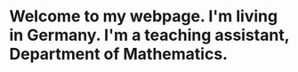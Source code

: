 # Welcome to my webpage. I'm living in Germany. I'm a teaching assistant, Department of Mathematics.
